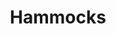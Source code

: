 ---
title: Hammocks
crosslinks:
- Ooer
- hammockcamping
- myog
- KSU
- livven
- Slackline
- IAmA
- DesignPorn
- hammocksgonewild
- gatekeeping
---